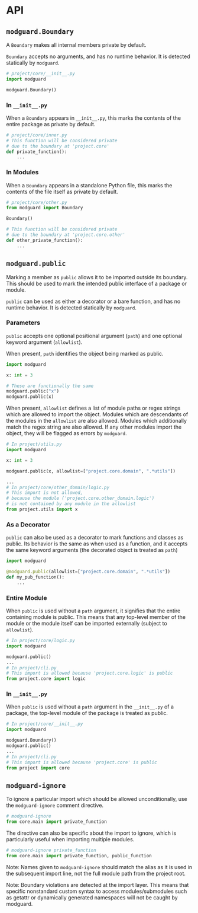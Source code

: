 # API

## `modguard.Boundary`
A `Boundary` makes all internal members private by default.

`Boundary` accepts no arguments, and has no runtime behavior. It is detected statically by `modguard`.
```python
# project/core/__init__.py
import modguard

modguard.Boundary()
```
### In `__init__.py`
When a `Boundary` appears in `__init__.py`, this marks the contents of the entire package as private by default.
```python
# project/core/inner.py
# This function will be considered private
# due to the boundary at 'project.core'
def private_function():
    ...
```

### In Modules
When a `Boundary` appears in a standalone Python file, this marks the contents of the file itself as private by default.
```python
# project/core/other.py
from modguard import Boundary

Boundary()

# This function will be considered private
# due to the boundary at 'project.core.other'
def other_private_function():
    ...
```

## `modguard.public`
Marking a member as `public` allows it to be imported outside its boundary. This should be used to mark the intended public interface of a package or module.

`public` can be used as either a decorator or a bare function, and has no runtime behavior. It is detected statically by `modguard`.

### Parameters
`public` accepts one optional positional argument (`path`) and one optional keyword argument (`allowlist`).

When present, `path` identifies the object being marked as public.
```python
import modguard

x: int = 3

# These are functionally the same
modguard.public("x")
modguard.public(x)
```

When present, `allowlist` defines a list of module paths or regex strings which are allowed to import the object. Modules which are descendants of the modules in the `allowlist` are also allowed. Modules which additionally match the regex string are also allowed. If any other modules import the object, they will be flagged as errors by `modguard`.
```python
# In project/utils.py
import modguard

x: int = 3

modguard.public(x, allowlist=["project.core.domain", ".*utils"])

...
# In project/core/other_domain/logic.py
# This import is not allowed,
# because the module ('project.core.other_domain.logic')
# is not contained by any module in the allowlist
from project.utils import x
```

### As a Decorator
`public` can also be used as a decorator to mark functions and classes as public. Its behavior is the same as when used as a function, and it accepts the same keyword arguments (the decorated object is treated as `path`)

```python
import modguard

@modguard.public(allowlist=["project.core.domain", ".*utils"])
def my_pub_function():
    ...
```

### Entire Module
When `public` is used without a `path` argument, it signifies that the entire containing module is public. This means that any top-level member of the module or the module itself can be imported externally (subject to `allowlist`).
```python
# In project/core/logic.py
import modguard

modguard.public()
...
# In project/cli.py
# This import is allowed because 'project.core.logic' is public 
from project.core import logic
```

### In `__init__.py`
When `public` is used without a `path` argument in the `__init__.py` of a package, the top-level module of the package is treated as public.
```python
# In project/core/__init__.py
import modguard

modguard.Boundary()
modguard.public()
...
# In project/cli.py
# This import is allowed because 'project.core' is public 
from project import core
```

## `modguard-ignore`
To ignore a particular import which should be allowed unconditionally, use the `modguard-ignore` comment directive.
```python
# modguard-ignore
from core.main import private_function
```
The directive can also be specific about the import to ignore, which is particularly useful when importing multiple modules.
```python
# modguard-ignore private_function
from core.main import private_function, public_function
```
Note: Names given to `modguard-ignore` should match the alias as it is used in the subsequent import line, not the full module path from the project root.

Note: Boundary violations are detected at the import layer. This means that specific nonstandard custom syntax to access modules/submodules such as getattr or dynamically generated namespaces will not be caught by modguard.
